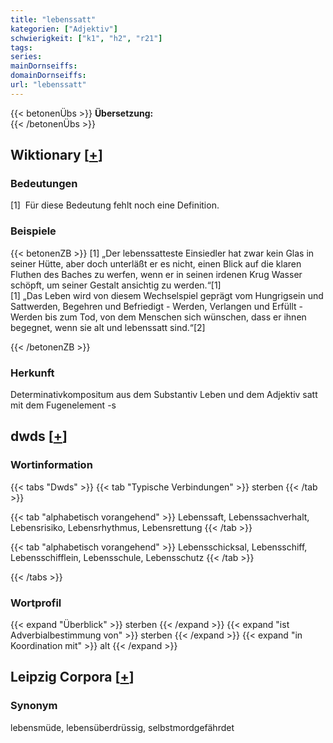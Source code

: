 ```yaml
---
title: "lebenssatt"
kategorien: ["Adjektiv"]
schwierigkeit: ["k1", "h2", "r21"]
tags:
series:
mainDornseiffs:
domainDornseiffs:
url: "lebenssatt"
---
```


{{< betonenÜbs >}}
**Übersetzung:**  
{{< /betonenÜbs >}}

## Wiktionary [[+](https://de.wiktionary.org/wiki/lebenssatt)]

### Bedeutungen
[1]  Für diese Bedeutung fehlt noch eine Definition.  

### Beispiele
{{< betonenZB >}}
[1] „Der lebenssatteste Einsiedler hat zwar kein Glas in seiner Hütte, aber doch unterläßt er es nicht, einen Blick auf die klaren Fluthen des Baches zu werfen, wenn er in seinen irdenen Krug Wasser schöpft, um seiner Gestalt ansichtig zu werden.“[1]  
[1] „Das Leben wird von diesem Wechselspiel geprägt vom Hungrigsein und Sattwerden, Begehren und Befriedigt - Werden, Verlangen und Erfüllt - Werden bis zum Tod, von dem Menschen sich wünschen, dass er ihnen begegnet, wenn sie alt und lebenssatt sind.“[2]  

{{< /betonenZB >}}
### Herkunft
Determinativkompositum aus dem Substantiv Leben und dem Adjektiv satt mit dem Fugenelement -s  



## dwds [[+](https://www.dwds.de/wb/lebenssatt)]

### Wortinformation
{{< tabs "Dwds" >}}
{{< tab "Typische Verbindungen" >}}
sterben
{{< /tab >}}

{{< tab "alphabetisch vorangehend" >}}
Lebenssaft, Lebenssachverhalt, Lebensrisiko, Lebensrhythmus, Lebensrettung
{{< /tab >}}

{{< tab "alphabetisch vorangehend" >}}
Lebensschicksal, Lebensschiff, Lebensschifflein, Lebensschule, Lebensschutz
{{< /tab >}}

{{< /tabs >}}

### Wortprofil
{{< expand "Überblick" >}} sterben {{< /expand >}}
{{< expand "ist Adverbialbestimmung von" >}} sterben {{< /expand >}}
{{< expand "in Koordination mit" >}} alt {{< /expand >}}

## Leipzig Corpora [[+](https://corpora.uni-leipzig.de/en/res?word=lebenssatt&corpusId=deu_newscrawl-public_2018)]


### Synonym
lebensmüde, lebensüberdrüssig, selbstmordgefährdet

